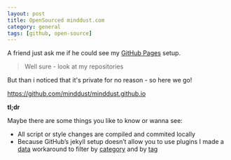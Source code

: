 ```yaml
---
layout: post
title: OpenSourced minddust.com
category: general
tags: [github, open-source]
---
```


A friend just ask me if he could see my [GitHub Pages](http://pages.github.com/) setup. 

> Well sure - look at my repositories

But than i noticed that it's private for no reason - so here we go!

https://github.com/minddust/minddust.github.io


**tl;dr**

Maybe there are some things you like to know or wanna see:

* All script or style changes are compiled and commited locally
* Because GitHub’s jekyll setup doesn’t allow you to use plugins I made a [data](https://github.com/minddust/minddust.github.io/blob/master/_data) workaround to filter by [category](https://github.com/minddust/minddust.github.io/blob/master/_layouts/blog_by_category.html) and by [tag](https://github.com/minddust/minddust.github.io/blob/master/_layouts/blog_by_tag.html)
